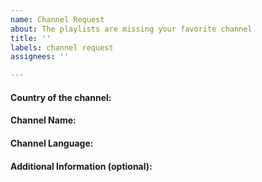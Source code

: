 ```yaml
---
name: Channel Request
about: The playlists are missing your favorite channel
title: ''
labels: channel request
assignees: ''

---
```


#### Country of the channel:
<!-- If you are not sure what country the channel belongs to, use the search on https://www.lyngsat.com/search.html -->

#### Channel Name:

#### Channel Language:

#### Additional Information (optional):
